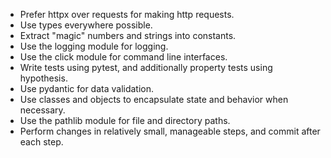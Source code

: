 - Prefer httpx over requests for making http requests.
- Use types everywhere possible.
- Extract "magic" numbers and strings into constants.
- Use the logging module for logging.
- Use the click module for command line interfaces.
- Write tests using pytest, and additionally property tests using hypothesis.
- Use pydantic for data validation.
- Use classes and objects to encapsulate state and behavior when necessary.
- Use the pathlib module for file and directory paths.
- Perform changes in relatively small, manageable steps, and commit after each step.